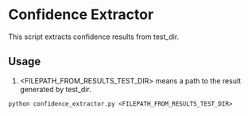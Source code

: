 # Confidence Extractor

This script extracts confidence results from test_dir.

## Usage

1.  <FILEPATH_FROM_RESULTS_TEST_DIR> means a path to the result generated by test_dir.

`python confidence_extractor.py <FILEPATH_FROM_RESULTS_TEST_DIR>`

